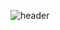 ![header](https://capsule-render.vercel.app/api?type=waving&height=300&color=8AAAE5&text=LegacyLands&reversal=false&textBg=false&animation=fadeIn&fontColor=FFFFFF&fontAlign=50&fontAlignY=35&desc=LegacyLands%20❤️%20Open%20Source&descAlignY=52&section=header)
